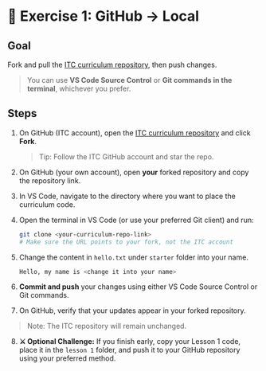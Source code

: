 # 🧪 Exercise 1: GitHub → Local

## Goal
Fork and pull the [ITC curriculum repository](https://github.com/SIMITClub/ITCamp-Frontendamentals), then push changes.  
> You can use **VS Code Source Control** or **Git commands in the terminal**, whichever you prefer.

## Steps

1. On GitHub (ITC account), open the [ITC curriculum repository](https://github.com/SIMITClub/ITCamp-Frontendamentals) and click **Fork**.  
   > Tip: Follow the ITC GitHub account and star the repo.

2. On GitHub (your own account), open **your** forked repository and copy the repository link.

3. In VS Code, navigate to the directory where you want to place the curriculum code.

4. Open the terminal in VS Code (or use your preferred Git client) and run:

   ```bash
   git clone <your-curriculum-repo-link>
   # Make sure the URL points to your fork, not the ITC account
   ```

5. Change the content in `hello.txt` under `starter` folder into your name.

   ```bash
   Hello, my name is <change it into your name>
   ```

6. **Commit and push** your changes using either VS Code Source Control or Git commands.

7. On GitHub, verify that your updates appear in your forked repository.  
> Note: The ITC repository will remain unchanged.

8. **⚔️ Optional Challenge:** If you finish early, copy your Lesson 1 code, place it in the `lesson 1` folder, and push it to your GitHub repository using your preferred method.
